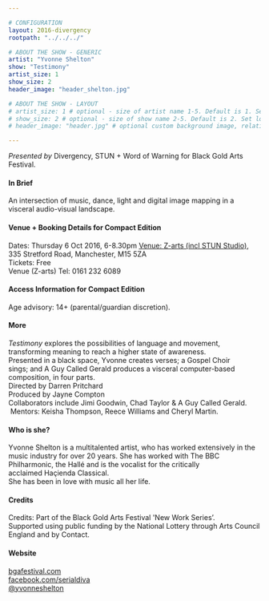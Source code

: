 ```yaml
---

# CONFIGURATION
layout: 2016-divergency
rootpath: "../../../"

# ABOUT THE SHOW - GENERIC
artist: "Yvonne Shelton"
show: "Testimony"
artist_size: 1
show_size: 2
header_image: "header_shelton.jpg"

# ABOUT THE SHOW - LAYOUT
# artist_size: 1 # optional - size of artist name 1-5. Default is 1. Set longer names to lower values
# show_size: 2 # optional - size of show name 2-5. Default is 2. Set longer names to lower values
# header_image: "header.jpg" # optional custom background image, relative to current page

---
```

*Presented by* Divergency, STUN + Word of Warning for Black Gold Arts Festival.        
                    
#### In Brief                           
An intersection of music, dance, light and digital image mapping in a visceral audio-visual landscape.    

#### Venue + Booking Details for Compact Edition        
Dates: Thursday 6 Oct 2016, 6-8.30pm 
[Venue: Z-arts (incl STUN Studio)](http://www.z-arts.org/about-us/getting-here), 335 Stretford Road, Manchester, M15 5ZA        
Tickets: Free          
Venue (Z-arts) Tel: 0161 232 6089    
             
#### Access Information for Compact Edition        
Age advisory: 14+ (parental/guardian discretion).     
                   
#### More               
*Testimony* explores the possibilities of language and movement, transforming meaning to reach a higher state of awareness.     
Presented in a black space, Yvonne creates verses; a Gospel Choir sings; and A Guy Called Gerald produces a visceral computer-based composition, in four parts.     
Directed by Darren Pritchard    
Produced by Jayne Compton    
Collaborators include Jimi Goodwin, Chad Taylor & A Guy Called Gerald.    
 Mentors: Keisha Thompson, Reece Williams and Cheryl Martin.    
        
#### Who is she?  
Yvonne Shelton is a multitalented artist, who has worked extensively in the music industry for over 20 years. She has worked with The BBC Philharmonic, the Hallé and is the vocalist for the critically acclaimed Haçienda Classical.     
She has been in love with music all her life.    
   
#### Credits           
Credits: Part of the Black Gold Arts Festival 'New Work Series’.    
Supported using public funding by the National Lottery through Arts Council England and by Contact.    

#### Website          
<a href="http://www.bgafestival.com/" target="_blank">bgafestival.com</a>     
<a href="http://https://www.facebook.com/serialdiva/" target="_blank">facebook.com/serialdiva</a>      
<a href="https://twitter.com/yvonneshelton" target="_blank">@yvonneshelton</a>       

